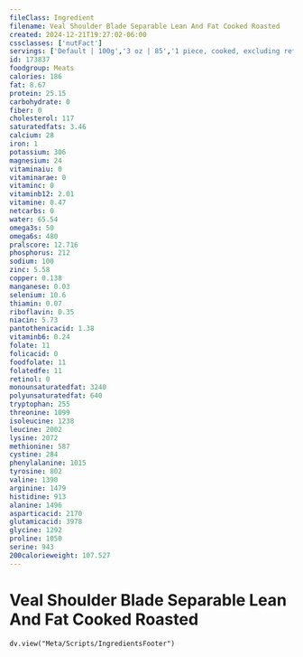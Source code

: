 ```yaml
---
fileClass: Ingredient
filename: Veal Shoulder Blade Separable Lean And Fat Cooked Roasted
created: 2024-12-21T19:27:02-06:00
cssclasses: ['nutFact']
servings: ['Default | 100g','3 oz | 85','1 piece, cooked, excluding refuse (yield from 1 lb raw meat with refuse) | 244']
id: 173837
foodgroup: Meats
calories: 186
fat: 8.67
protein: 25.15
carbohydrate: 0
fiber: 0
cholesterol: 117
saturatedfats: 3.46
calcium: 28
iron: 1
potassium: 306
magnesium: 24
vitaminaiu: 0
vitaminarae: 0
vitaminc: 0
vitaminb12: 2.01
vitamine: 0.47
netcarbs: 0
water: 65.54
omega3s: 50
omega6s: 480
pralscore: 12.716
phosphorus: 212
sodium: 100
zinc: 5.58
copper: 0.138
manganese: 0.03
selenium: 10.6
thiamin: 0.07
riboflavin: 0.35
niacin: 5.73
pantothenicacid: 1.38
vitaminb6: 0.24
folate: 11
folicacid: 0
foodfolate: 11
folatedfe: 11
retinol: 0
monounsaturatedfat: 3240
polyunsaturatedfat: 640
tryptophan: 255
threonine: 1099
isoleucine: 1238
leucine: 2002
lysine: 2072
methionine: 587
cystine: 284
phenylalanine: 1015
tyrosine: 802
valine: 1390
arginine: 1479
histidine: 913
alanine: 1496
asparticacid: 2170
glutamicacid: 3978
glycine: 1292
proline: 1050
serine: 943
200calorieweight: 107.527
---
```


# Veal Shoulder Blade Separable Lean And Fat Cooked Roasted

```dataviewjs
dv.view("Meta/Scripts/IngredientsFooter")
```